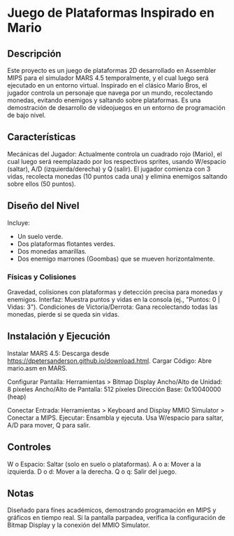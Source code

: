 # Juego de Plataformas Inspirado en Mario
## Descripción
Este proyecto es un juego de plataformas 2D desarrollado en Assembler MIPS para el simulador MARS 4.5 temporalmente, y el cual luego será ejecutado en un entorno virtual. Inspirado en el clásico Mario Bros, el jugador controla un personaje que navega por un mundo, recolectando monedas, evitando enemigos y saltando sobre plataformas. Es una demostración de desarrollo de videojuegos en un entorno de programación de bajo nivel.


## Características
Mecánicas del Jugador: Actualmente controla un cuadrado rojo (Mario), el cual luego será reemplazado por los respectivos sprites, usando W/espacio (saltar), A/D (izquierda/derecha) y Q (salir). El jugador comienza con 3 vidas, recolecta monedas (10 puntos cada una) y elimina enemigos saltando sobre ellos (50 puntos).


## Diseño del Nivel 
Incluye:
- Un suelo verde.
- Dos plataformas flotantes verdes.
- Dos monedas amarillas.
- Dos enemigo marrones (Goombas) que se mueven horizontalmente.


### Físicas y Colisiones
Gravedad, colisiones con plataformas y detección precisa para monedas y enemigos.
Interfaz: Muestra puntos y vidas en la consola (ej., "Puntos: 0 | Vidas: 3").
Condiciones de Victoria/Derrota: Gana recolectando todas las monedas, pierde si se queda sin vidas.


## Instalación y Ejecución
Instalar MARS 4.5: Descarga desde https://dpetersanderson.github.io/download.html.
Cargar Código: Abre mario.asm en MARS.

Configurar Pantalla:
Herramientas > Bitmap Display
Ancho/Alto de Unidad: 8 píxeles
Ancho/Alto de Pantalla: 512 píxeles
Dirección Base: 0x10040000 (heap)

Conectar Entrada: Herramientas > Keyboard and Display MMIO Simulator > Conectar a MIPS.
Ejecutar: Ensambla y ejecuta. Usa W/espacio para saltar, A/D para mover, Q para salir.


## Controles
W o Espacio: Saltar (solo en suelo o plataformas).
A o a: Mover a la izquierda.
D o d: Mover a la derecha.
Q o q: Salir del juego.

## Notas
Diseñado para fines académicos, demostrando programación en MIPS y gráficos en tiempo real. Si la pantalla parpadea, verifica la configuración de Bitmap Display y la conexión del MMIO Simulator.
